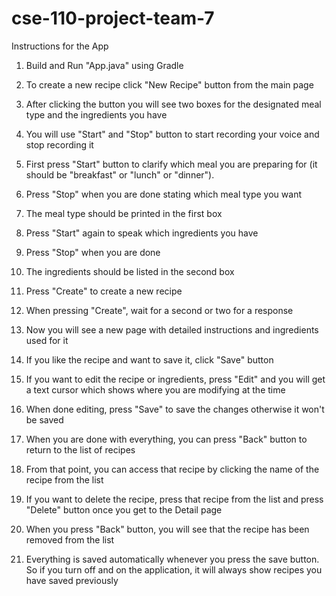 # cse-110-project-team-7
Instructions for the App

1. Build and Run "App.java" using Gradle

2. To create a new recipe click "New Recipe" button from the main page

3. After clicking the button you will see two boxes for the designated meal type and the ingredients you have

4. You will use "Start" and "Stop" button to start recording your voice and stop recording it

5. First press "Start" button to clarify which meal you are preparing for (it should be "breakfast" or "lunch" or "dinner").

6. Press "Stop" when you are done stating which meal type you want

7. The meal type should be printed in the first box

8. Press "Start" again to speak which ingredients you have 

9. Press "Stop" when you are done

10. The ingredients should be listed in the second box

11. Press "Create" to create a new recipe

12. When pressing "Create", wait for a second or two for a response

13. Now you will see a new page with detailed instructions and ingredients used for it

14. If you like the recipe and want to save it, click "Save" button

15. If you want to edit the recipe or ingredients, press "Edit" and you will get a text cursor which shows where you are modifying at the time

16. When done editing, press "Save" to save the changes otherwise it won't be saved

17. When you are done with everything, you can press "Back" button to return to the list of recipes

18. From that point, you can access that recipe by clicking the name of the recipe from the list

19. If you want to delete the recipe, press that recipe from the list and press "Delete" button once you get to the Detail page

20. When you press "Back" button, you will see that the recipe has been removed from the list

21. Everything is saved automatically whenever you press the save button. So if you turn off and on the application, it will always show recipes you have saved previously

